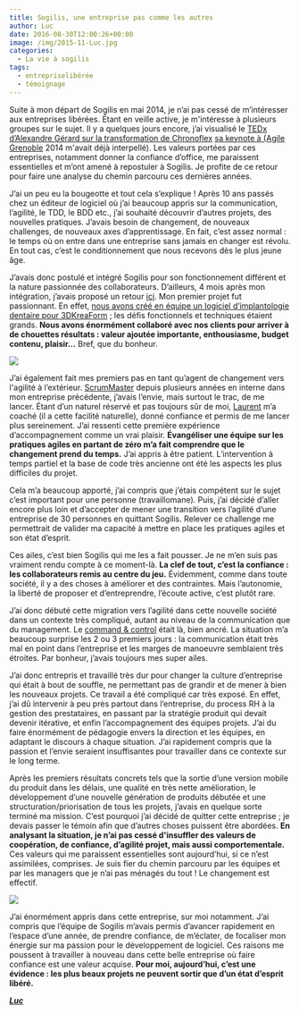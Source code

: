 ```yaml
---
title: Sogilis, une entreprise pas comme les autres
author: Luc
date: 2016-08-30T12:00:26+00:00
image: /img/2015-11-Luc.jpg
categories:
  - La vie à sogilis
tags:
  - entrepriselibérée
  - témoignage
---
```


Suite à mon départ de Sogilis en mai 2014, je n’ai pas cessé de m’intéresser aux entreprises libérées. Étant en veille active, je m'intéresse à plusieurs groupes sur le sujet. Il y a quelques jours encore, j’ai visualisé le [TEDx d’Alexandre Gérard sur la transformation de Chronoflex](https://youtu.be/VebUucpwAZc) [sa keynote à (Agile Grenoble](http://agile-grenoble.org/) 2014 m'avait déjà interpellé). Les valeurs portées par ces entreprises, notamment donner la confiance d’office, me paraissent essentielles et m’ont amené à repostuler à Sogilis. Je profite de ce retour pour faire une analyse du chemin parcouru ces dernières années.

J’ai un peu eu la bougeotte et tout cela s’explique ! Après 10 ans passés chez un éditeur de logiciel où j’ai beaucoup appris sur la communication, l’agilité, le TDD, le BDD etc., j’ai souhaité découvrir d’autres projets, des nouvelles pratiques. J’avais besoin de changement, de nouveaux challenges, de nouveaux axes d’apprentissage. En fait, c’est assez normal : le temps où on entre dans une entreprise sans jamais en changer est révolu. En tout cas, c’est le conditionnement que nous recevons dès le plus jeune âge.

J’avais donc postulé et intégré Sogilis pour son fonctionnement différent et la nature passionnée des collaborateurs. D’ailleurs, 4 mois après mon intégration, j’avais proposé un retour [ici](https://blog.sogilis.com/posts/2014-01-29-histoire-4-premiers-mois-sogilis/). Mon premier projet fut passionnant. En effet, [nous avons créé en équipe un logiciel d’implantologie dentaire pour 3DKreaForm](https://www.youtube.com/watch?v=N92L7xPVaDs) ; les défis fonctionnels et techniques étaient grands. **Nous avons énormément collaboré avec nos clients pour arriver à de chouettes résultats : valeur ajoutée importante, enthousiasme, budget contenu, plaisir…** Bref, que du bonheur.

![](https://66.media.tumblr.com/55920c93c238dedf3af460cb47da0998/tumblr_inline_ny06riWQHu1t2p7ex_540.jpg)

J’ai également fait mes premiers pas en tant qu’agent de changement vers l'agilité à l’extérieur. [ScrumMaster](<https://fr.wikipedia.org/wiki/Scrum_(m%C3%A9thode)>) depuis plusieurs années en interne dans mon entreprise précédente, j’avais l’envie, mais surtout le trac, de me lancer. Étant d’un naturel réservé et pas toujours sûr de moi, [Laurent](https://www.linkedin.com/profile/view?id=AAkAAAYHtmUB62g-heow8wc1-hMMCmb_arygNkc&authType=NAME_SEARCH&authToken=Upl-&locale=fr_FR&trk=tyah&trkInfo=clickedVertical%3Amynetwork%2CclickedEntityId%3A101168741%2CauthType%3ANAME_SEARCH%2Cidx%3A1-1-1%2CtarId%3A1446825467252%2Ctas%3Alaurent%20mangue) m’a coaché (il a cette facilité naturelle), donné confiance et permis de me lancer plus sereinement. J’ai ressenti cette première expérience d’accompagnement comme un vrai plaisir. **Évangéliser une équipe sur les pratiques agiles en partant de zéro m’a fait comprendre que le changement prend du temps.** J’ai appris à être patient. L’intervention à temps partiel et la base de code très ancienne ont été les aspects les plus difficiles du projet.

Cela m’a beaucoup apporté, j’ai compris que j’étais compétent sur le sujet c’est important pour une personne (travaillomane). Puis, j’ai décidé d’aller encore plus loin et d’accepter de mener une transition vers l’agilité d’une entreprise de 30 personnes en quittant Sogilis. Relever ce challenge me permettrait de valider ma capacité à mettre en place les pratiques agiles et son état d’esprit.

Ces ailes, c’est bien Sogilis qui me les a fait pousser. Je ne m’en suis pas vraiment rendu compte à ce moment-là. **La clef de tout, c’est la confiance : les collaborateurs remis au centre du jeu.** Évidemment, comme dans toute société, il y a des choses à améliorer et des contraintes. Mais l’autonomie, la liberté de proposer et d’entreprendre, l’écoute active, c’est plutôt rare.

J’ai donc débuté cette migration vers l’agilité dans cette nouvelle société dans un contexte très compliqué, autant au niveau de la communication que du management. Le [command & control](<https://en.wikipedia.org/wiki/Command_and_control_(management)>) était là, bien ancré. La situation m’a beaucoup surprise les 2 ou 3 premiers jours : la communication était très mal en point dans l’entreprise et les marges de manoeuvre semblaient très étroites. Par bonheur, j’avais toujours mes super ailes.

J’ai donc entrepris et travaillé très dur pour changer la culture d’entreprise qui était à bout de souffle, ne permettant pas de grandir et de mener à bien les nouveaux projets. Ce travail a été compliqué car très exposé. En effet, j’ai dû intervenir à peu près partout dans l’entreprise, du process RH à la gestion des prestataires, en passant par la stratégie produit qui devait devenir itérative, et enfin l’accompagnement des équipes projets. J’ai du faire énormément de pédagogie envers la direction et les équipes, en adaptant le discours à chaque situation. J’ai rapidement compris que la passion et l’envie seraient insuffisantes pour travailler dans ce contexte sur le long terme.

Après les premiers résultats concrets tels que la sortie d’une version mobile du produit dans les délais, une qualité en très nette amélioration, le développement d’une nouvelle génération de produits débutée et une structuration/priorisation de tous les projets, j’avais en quelque sorte terminé ma mission. C’est pourquoi j’ai décidé de quitter cette entreprise ; je devais passer le témoin afin que d’autres choses puissent être abordées. **En analysant la situation, je n’ai pas cessé d'insuffler des valeurs de coopération, de confiance, d’agilité projet, mais aussi comportementale.** Ces valeurs qui me paraissent essentielles sont aujourd’hui, si ce n’est assimilées, comprises. Je suis fier du chemin parcouru par les équipes et par les managers que je n’ai pas ménagés du tout ! Le changement est effectif.

![](https://67.media.tumblr.com/cdc73641d881a34a116c896caefc449b/tumblr_inline_ny06qaA0Ie1t2p7ex_540.jpg)

J’ai énormément appris dans cette entreprise, sur moi notamment. J’ai compris que l’équipe de Sogilis m’avais permis d’avancer rapidement en l’espace d’une année, de prendre confiance, de m’éclater, de focaliser mon énergie sur ma passion pour le développement de logiciel. Ces raisons me poussent à travailler à nouveau dans cette belle entreprise où faire confiance est une valeur acquise. **Pour moi, aujourd’hui, c’est une évidence : les plus beaux projets ne peuvent sortir que d’un état d’esprit libéré.**

**_[Luc][1]_**

[1]: https://twitter.com/lucjeanniard
